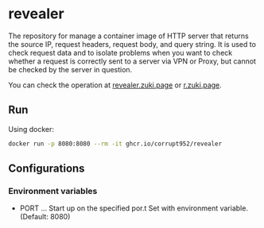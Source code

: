 # revealer

The repository for manage a container image of HTTP server that returns the source IP, request headers, request body, and query string.
It is used to check request data and to isolate problems when you want to check whether a request is correctly sent to a server via VPN or Proxy, but cannot be checked by the server in question.

You can check the operation at [revealer.zuki.page](https://revealer.zuki.page) or [r.zuki.page](https://r.zuki.page).

## Run

Using docker:

```sh
docker run -p 8080:8080 --rm -it ghcr.io/corrupt952/revealer
```

## Configurations

### Environment variables

* PORT ... Start up on the specified por.t Set with environment variable. (Default: 8080)
